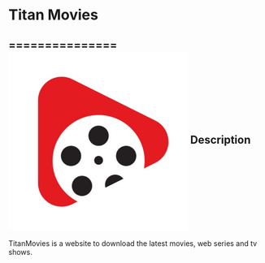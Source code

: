 # Titan Movies
===============
<img align="center" width="70%" src="Devjam/Images/logo.jpg">
Description
------------
TitanMovies is a website to download the latest movies, web series and tv shows.

